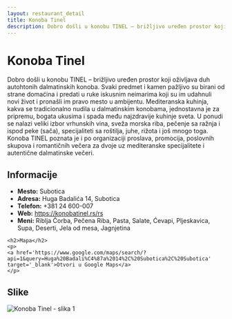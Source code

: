 ```yaml
---
layout: restaurant_detail
title: Konoba Tinel
description: Dobro došli u konobu TINEL – brižljivo uređen prostor koji oživljava duh autohtonih dalmatinskih konoba. Svaki predmet i kamen pažljivo su birani od strane domaćina i predati u ruke iskusnim neimarima koji su im udahnuli novi život i pronašli im pravo mesto u ambijentu. Mediteranska kuhinja, kakva se tradicionalno nudila u dalmatinskim konobama, jednostavna je za pripremu, bogata ukusima i spada među najzdravije kuhinje sveta. U ponudi se nalazi veliki izbor vrhunskih vina, sveža morska riba, pečenje sa ražnja i ispod peke (sača), specijaliteti sa roštilja, juhe, rižota i još mnogo toga. Konoba TINEL poznata je i po organizaciji proslava, promocija, poslovnih skupova i romantičnih večera za dvoje uz mediteranske specijalitete i autentične dalmatinske večeri.
---
```


# Konoba Tinel
<p class="description">Dobro došli u konobu TINEL – brižljivo uređen prostor koji oživljava duh autohtonih dalmatinskih konoba. Svaki predmet i kamen pažljivo su birani od strane domaćina i predati u ruke iskusnim neimarima koji su im udahnuli novi život i pronašli im pravo mesto u ambijentu. Mediteranska kuhinja, kakva se tradicionalno nudila u dalmatinskim konobama, jednostavna je za pripremu, bogata ukusima i spada među najzdravije kuhinje sveta. U ponudi se nalazi veliki izbor vrhunskih vina, sveža morska riba, pečenje sa ražnja i ispod peke (sača), specijaliteti sa roštilja, juhe, rižota i još mnogo toga. Konoba TINEL poznata je i po organizaciji proslava, promocija, poslovnih skupova i romantičnih večera za dvoje uz mediteranske specijalitete i autentične dalmatinske večeri.</p>

<div class="left-column text-content">
    <h2>Informacije</h2>
    <ul>
        <li><strong>Mesto:</strong> Subotica</li>
        <li><strong>Adresa:</strong> Huga Badalića 14, Subotica</li>
        <li><strong>Telefon:</strong> +381 24 600-007</li>
        <li><strong>Web:</strong> <a href='https://konobatinel.rs/rs' target='_blank'>https://konobatinel.rs/rs</a></li>
        <li><strong>Meni:</strong> Riblja Čorba, Pečena Riba, Pasta, Salate, Ćevapi, Pljeskavica, Supa, Deserti, Jela od mesa, Jagnjetina</li>
    </ul>

    <h2>Mapa</h2>
    <p>
    <a href='https://www.google.com/maps/search/?api=1&query=Huga%20Badali%C4%87a%2014%2C%20Subotica%2C%20Subotica' target='_blank'>Otvori u Google Maps</a>
    </p>
</div>

<div class="right-column">
    <h2>Slike</h2>
    <div class="images-grid">
<img src='https://raw.githubusercontent.com/Gde-Jesti/images/refs/heads/main/konoba-tinel.webp' alt='Konoba Tinel - slika 1'>
    </div>
</div>